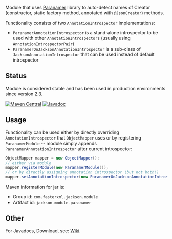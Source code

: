 Module that uses [Paranamer](http://paranamer.codehaus.org) library to auto-detect names
of Creator (constructor, static factory method, annotated with `@JsonCreator`) methods.

Functionality consists of two `AnnotationIntrospector` implementations:

* `ParanamerAnnotationIntrospector` is a stand-alone introspector to be used with other `AnnotationIntrospectors` (usually using `AnnotationIntrospectorPair`)
* `ParanamerOnJacksonAnnotationIntrospector` is a sub-class of `JacksonAnnotationIntrospector` that can be used instead of default introspector

## Status

Module is considered stable and has been used in production environments since version 2.3.

[![Maven Central](https://maven-badges.herokuapp.com/maven-central/com.fasterxml.jackson.module/jackson-module-paranamer/badge.svg)](https://maven-badges.herokuapp.com/maven-central/com.fasterxml.jackson.module/jackson-module-paranamer/)
[![Javadoc](https://javadoc-emblem.rhcloud.com/doc/com.fasterxml.jackson.module/jackson-module-paranamer/badge.svg)](http://www.javadoc.io/doc/com.fasterxml.jackson.module/jackson-module-paranamer)

## Usage

Functionality can be used either by directly overriding `AnnotationIntrospector` that `ObjectMapper` uses
or by registering `ParanamerModule` -- module simply appends `ParanamerAnnotationIntrospector` after
current introspector:

```java
ObjectMapper mapper = new ObjectMapper();
// either via module
mapper.registerModule(new ParanamerModule());
// or by directly assigning annotation introspector (but not both!)
mapper.setAnnotationIntrospector(new ParanamerOnJacksonAnnotationIntrospector());
```

Maven information for jar is:

* Group id: `com.fasterxml.jackson.module`
* Artifact id: `jackson-module-paranamer`

## Other

For Javadocs, Download, see: [Wiki](../../wiki).
